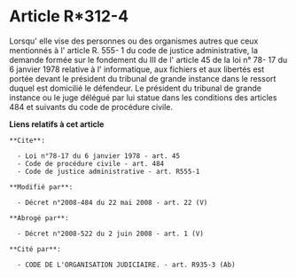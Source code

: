 # Article R*312-4

Lorsqu' elle vise des personnes ou des organismes autres que ceux mentionnés à l' article R. 555- 1 du code de justice
administrative, la demande formée sur le fondement du III de l' article 45 de la loi n° 78- 17 du 6 janvier 1978 relative à
l' informatique, aux fichiers et aux libertés est portée devant le président du tribunal de grande instance dans le ressort
duquel est domicilié le défendeur. Le président du tribunal de grande instance ou le juge délégué par lui statue dans les
conditions des articles 484 et suivants du code de procédure civile.

**Liens relatifs à cet article**

	**Cite**:

	  - Loi n°78-17 du 6 janvier 1978 - art. 45
	  - Code de procédure civile - art. 484
	  - Code de justice administrative - art. R555-1

	**Modifié par**:

	  - Décret n°2008-484 du 22 mai 2008 - art. 22 (V)

	**Abrogé par**:

	  - Décret n°2008-522 du 2 juin 2008 - art. 1 (V)

	**Cité par**:

	  - CODE DE L'ORGANISATION JUDICIAIRE. - art. R935-3 (Ab)
